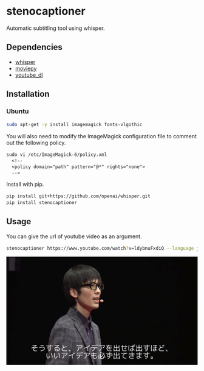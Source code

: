 # stenocaptioner

Automatic subtitling tool using whisper.

## Dependencies

* [whisper](https://github.com/openai/whisper)
* [moviepy](https://github.com/Zulko/moviepy)
* [youtube_dl](https://github.com/ytdl-org/youtube-dl)

## Installation

### Ubuntu

```sh
sudo apt-get -y install imagemagick fonts-vlgothic
```

You will also need to modify the ImageMagick configuration file to comment out the following policy.

```
sudo vi /etc/ImageMagick-6/policy.xml
  <!--
  <policy domain="path" pattern="@*" rights="none">
  -->
```

Install with pip.

```sh
pip install git+https://github.com/openai/whisper.git
pip install stenocaptioner
```

## Usage

You can give the url of youtube video as an argument.

```sh
stenocaptioner https://www.youtube.com/watch?v=ldybnuFxdiQ --language ja
```

![demo](assets/demo.png)
